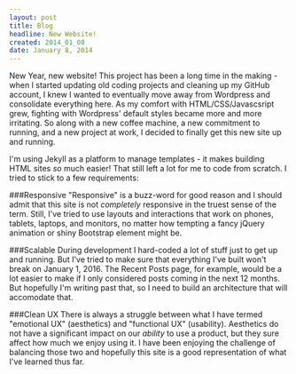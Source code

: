 ```yaml
---
layout: post
title: Blog
headline: New Website!
created: 2014_01_08
date: January 8, 2014
---
```


New Year, new website! This project has been a long time in the making - when I started updating old coding projects and cleaning up my GitHub account, I knew I wanted to eventually move away from Wordpress and consolidate everything here. As my comfort with HTML/CSS/Javascsript grew, fighting with Wordpress' default styles became more and more irritating. So along with a new coffee machine, a new commitment to running, and a new project at work, I decided to finally get this new site up and running. 

I'm using Jekyll as a platform to manage templates - it makes building HTML sites _so_ much easier! That still left a lot for me to code from scratch. I tried to stick to a few requirements:

###Responsive
"Responsive" is a buzz-word for good reason and I should admit that this site is not _completely_ responsive in the truest sense of the term. Still, I've tried to use layouts and interactions that work on phones, tablets, laptops, and monitors, no matter how tempting a fancy jQuery animation or shiny Bootstrap element might be.

###Scalable
During development I hard-coded a lot of stuff just to get up and running. But I've tried to make sure that everything I've built won't break on January 1, 2016. The Recent Posts page, for example, would be a lot easier to make if I only considered posts coming in the next 12 months. But hopefully I'm writing past that, so I need to build an architecture that will accomodate that.

###Clean UX
There is always a struggle between what I have termed "emotional UX" (aesthetics) and "functional UX" (usability). Aesthetics do not have a significant impact on our _ability_ to use a product, but they sure affect how much we enjoy using it. I have been enjoying the challenge of balancing those two and hopefully this site is a good representation of what I've learned thus far.
